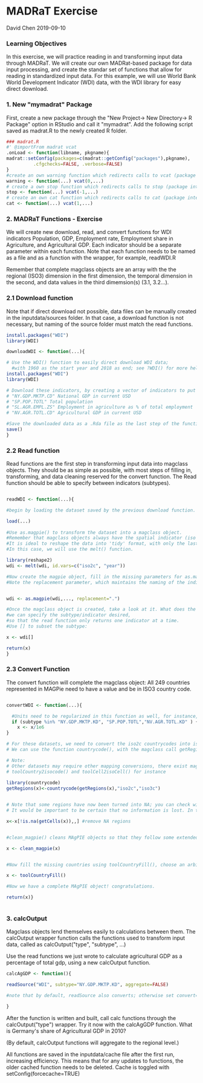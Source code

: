 MADRaT Exercise
================
David Chen
2019-09-10

### Learning Objectives

In this exercise, we will practice reading in and transforming input data through MADRaT. We will create our own MADRat-based package for data input processing, and create the standar set of functions that allow for reading in standardized input data. For this example, we will use World Bank World Development Indicator (WDI) data, with the WDI library for easy direct download.

### 1. New "mymadrat" Package

First, create a new package through the "New Project-&gt; New Directory-&gt; R Package" option in RStudio and call it "mymadrat". Add the following script saved as madrat.R to the newly created R folder.

``` r
### madrat.R
#' @importFrom madrat vcat
.onLoad <- function(libname, pkgname){
madrat::setConfig(packages=c(madrat::getConfig("packages"),pkgname),
          .cfgchecks=FALSE, .verbose=FALSE)
}
#create an own warning function which redirects calls to vcat (package internal)
warning <- function(...) vcat(0,...)
# create a own stop function which redirects calls to stop (package internal)
stop <- function(...) vcat(-1,...)
# create an own cat function which redirects calls to cat (package internal)
cat <- function(...) vcat(1,...)
```

### 2. MADRaT Functions - Exercise

We will create new download, read, and convert functions for WDI indicators Population, GDP, Employment rate, Employment share in Agriculture, and Agricultural GDP. Each indicator should be a separate parameter within each function. Note that each function needs to be named as a file and as a function with the wrapper, for example, readWDI.R

Remember that complete magclass objects are an array with the the regional (ISO3) dimension in the first dimension, the temporal dimension in the second, and data values in the third dimemsion(s) (3.1, 3.2...).

### 2.1 Download function

Note that if direct download not possible, data files can be manually created in the inputdata/sources folder. In that case, a download function is not necessary, but naming of the source folder must match the read functions.

``` r
install.packages("WDI")
library(WDI)

downloadWDI <- function(...){

# Use the WDI() function to easily direct download WDI data;
  #with 1960 as the start year and 2018 as end; see ?WDI() for more help
install.packages("WDI")
library(WDI)

# Download these indicators, by creating a vector of indicators to put into WDI():
# "NY.GDP.MKTP.CD" National GDP in current USD
# "SP.POP.TOTL" Total population
# "SL.AGR.EMPL.ZS" Employment in agriculture as % of total employment
# "NV.AGR.TOTL.CD" Agricultural GDP in current USD

#Save the downloaded data as a .Rda file as the last step of the function
save()
}
```

### 2.2 Read function

Read functions are the first step in transforming input data into magclass objects. They should be as simple as possible, with most steps of filling in, transforming, and data cleaning reserved for the convert function. The Read function should be able to specify between indicators (subtypes).

``` r

readWDI <- function(...){

#begin by loading the dataset saved by the previous download function.

load(...)
  
#Use as.magpie() to transform the dataset into a magclass object. 
#Remember that magclass objects always have the spatial indicator (iso code, not country name) in their 1st dimension & the temporal dimension in 2nd dimenson.
#It is ideal to reshape the data into 'tidy' format, with only the last column containing data as.magpie(...tidy=TRUE). 
#In this case, we will use the melt() function. 

library(reshape2)
wdi <- melt(wdi, id.vars=c("iso2c", "year"))

#Now create the magpie object, fill in the missing parameters for as.magpie:
#Note the replacement parameter, which maintains the naming of the indicators


wdi <- as.magpie(wdi,..., replacement=".")

#Once the magclass object is created, take a look at it. What does the function fulldim() tell you?
#we can specify the subtype/indicator desired,
#so that the read function only returns one indicator at a time.
#Use [] to subset the subtype:

x <- wdi[]

return(x)
}
```

### 2.3 Convert Function

The convert function will complete the magclass object: All 249 countries represented in MAGPie need to have a value and be in ISO3 country code.

``` r

convertWDI <- function(...){

  #Units need to be regularized in this function as well, for instance, MAgPIE uses population and GDP in millions:
  if (subtype %in% "NY.GDP.MKTP.KD", "SP.POP.TOTL","NV.AGR.TOTL.KD" ) {
    x <- x/1e6
}

# For these datasets, we need to convert the iso2c countrycodes into iso3c (this is also often done in the read function..)
# We can use the function countrycode(), with the magclass call getRegions. 

# Note:
# Other datasets may require other mapping conversions, there exist magclass specific tools: 
# toolCountry2isocode() and toolCell2isoCell() for instance
  
library(countrycode)
getRegions(x)<-countrycode(getRegions(x),"iso2c","iso3c")


# Note that some regions have now been turned into NA; you can check with getRegions()
# It would be important to be certain that no information is lost. In this case the NA's are mostly WB aggregate regions. 

x<-x[!is.na(getCells(x)),,] #remove NA regions


#clean_magpie() cleans MAgPIE objects so that they follow some extended magpie object rules (currently it makes sure that the dimnames have names and removes cell numbers if it is purely regional data)

x <- clean_magpie(x)


#Now fill the missing countries using toolCountryFill(), choose an arbitrary (Not NA!) fill value for now.

x <- toolCountryFill()

#Now we have a complete MAgPIE object! congratulations. 

return(x)}
  
```

### 3. calcOutput

Magclass objects lend themselves easily to calculations between them. The calcOutput wrapper function calls the functions used to transform input data, called as calcOutput("type", "subtype", ...)

Use the read functions we just wrote to calculate agricultural GDP as a percentage of total gdp, using a new calcOutput function.

``` r
calcAgGDP <- function(){

readSource("WDI", subtype="NY.GDP.MKTP.KD", aggregate=FALSE)

#note that by default, readSource also converts; otherwise set convert=FALSE

}
```

After the function is written and built, call calc functions through the calcOutput("type") wrapper. Try it now with the calcAgGDP function. What is Germany's share of Agricultural GDP in 2010?

(By default, calcOutput functions will aggregate to the regional level.)

All functions are saved in the inputdata/cache file after the first run, increasing efficiency. This means that for any updates to functions, the older cached function needs to be deleted. Cache is toggled with setConfig(forcecache=TRUE)
